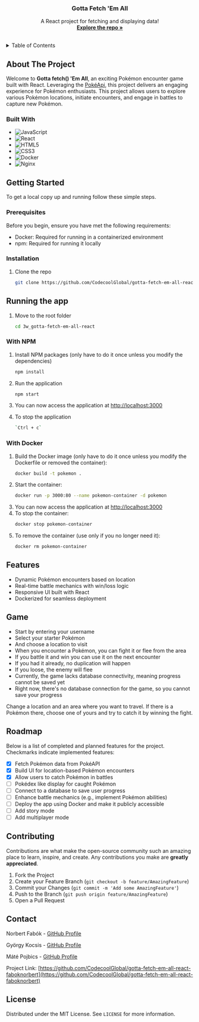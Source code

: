 <!-- PROJECT LOGO -->
<div align="center">
  <h3 align="center">Gotta Fetch 'Em All</h3>

  <p align="center">
    A React project for fetching and displaying data!
    <br />
    <a href="https://github.com/CodecoolGlobal/gotta-fetch-em-all-react-faboknorbert"><strong>Explore the repo »</strong></a>
    <br />
    <br />
  </p>
</div>



<!-- TABLE OF CONTENTS -->
<details>
  <summary>Table of Contents</summary>
  <ol>
    <li>
      <a href="#about-the-project">About The Project</a>
      <ul>
        <li><a href="#built-with">Built With</a></li>
      </ul>
    </li>
    <li>
      <a href="#getting-started">Getting Started</a>
      <ul>
        <li><a href="#prerequisites">Prerequisites</a></li>
        <li><a href="#installation">Installation</a></li>
      </ul>
    </li>
    <li>
      <a href="#running-the-app">Runnig the app</a>
      <ul>
        <li><a href="#with-npm">With NPM</a></li>
        <li><a href="#with-docker">With Docker</a></li>
      </ul>
    </li>
    <li><a href="#game">Game</a></li>
    <li><a href="#roadmap">Roadmap</a></li>
    <li><a href="#contributing">Contributing</a></li>
    <li><a href="#contact">Contact</a></li>
  </ol>
</details>



<!-- ABOUT THE PROJECT -->
## About The Project

Welcome to **Gotta fetch() 'Em All**, an exciting Pokémon encounter game built with React. Leveraging the [PokéApi][PokéApi-url], this project delivers an engaging experience for Pokémon enthusiasts. This project allows users to explore various Pokémon locations, initiate encounters, and engage in battles to capture new Pokémon.

### Built With

* ![JavaScript][JavaScript-url]
* ![React][React-url]
* ![HTML5][HTML5-url]
* ![CSS3][CSS3-url]
* ![Docker][Docker-url]
* ![Nginx][Nginx-url]



<!-- GETTING STARTED -->
## Getting Started

To get a local copy up and running follow these simple steps.

### Prerequisites

Before you begin, ensure you have met the following requirements:

* Docker: Required for running in a containerized environment
* npm: Required for running it locally

### Installation

1. Clone the repo
   ```sh
   git clone https://github.com/CodecoolGlobal/gotta-fetch-em-all-react-faboknorbert
   ```

<!-- RUNNING THE APP -->
## Running the app
1. Move to the root folder
   ```sh
   cd 3w_gotta-fetch-em-all-react
   ```
### With NPM
1. Install NPM packages (only have to do it once unless you modify the dependencies)
   ```sh
   npm install
   ```
2. Run the application
   ```sh
   npm start
   ```
3. You can now access the application at [http://localhost:3000][localhost-3000]

4. To stop the application
   ```sh
   `Ctrl + c`
   ```
### With Docker
1. Build the Docker image (only have to do it once unless you modify the Dockerfile or removed the container):
   ```sh
   docker build -t pokemon .
   ```
2. Start the container:
   ```sh
   docker run -p 3000:80 --name pokemon-container -d pokemon
   ```
3. You can now access the application at [http://localhost:3000][localhost-3000]
4. To stop the container:
   ```sh
   docker stop pokemon-container
   ```
5. To remove the container (use only if you no longer need it):
   ```sh
   docker rm pokemon-container
   ```

<!-- FEATURES -->
## Features
- Dynamic Pokémon encounters based on location
- Real-time battle mechanics with win/loss logic
- Responsive UI built with React
- Dockerized for seamless deployment

<!-- GAME -->
## Game
* Start by entering your username
* Select your starter Pokémon
* And choose a location to visit
* When you encounter a Pokémon, you can fight it or flee from the area
* If you battle it and win you can use it on the next encounter
* If you had it already, no duplication will happen
* If you loose, the enemy will flee
* Currently, the game lacks database connectivity, meaning progress cannot be saved yet
* Right now, there's no database connection for the game, so you cannot save your progress

Change a location and an area where you want to travel. If there is a Pokémon there, choose one of yours and try to catch it by winning the fight.

<!-- ROADMAP -->
## Roadmap

Below is a list of completed and planned features for the project. Checkmarks indicate implemented features:
- [x] Fetch Pokémon data from PokéAPI
- [x] Build UI for location-based Pokémon encounters
- [x] Allow users to catch Pokémon in battles
- [ ] Pokédex like display for caught Pokémon
- [ ] Connect to a database to save user progress
- [ ] Enhance battle mechanics (e.g., implement Pokémon abilities)
- [ ] Deploy the app using Docker and make it publicly accessible
- [ ] Add story mode 
- [ ] Add multiplayer mode

<!-- CONTRIBUTING -->
## Contributing

Contributions are what make the open-source community such an amazing place to learn, inspire, and create. Any contributions you make are **greatly appreciated**.

1. Fork the Project
2. Create your Feature Branch (`git checkout -b feature/AmazingFeature`)
3. Commit your Changes (`git commit -m 'Add some AmazingFeature'`)
4. Push to the Branch (`git push origin feature/AmazingFeature`)
5. Open a Pull Request

<!-- CONTACT -->
## Contact

Norbert Fabók - [GitHub Profile](https://github.com/faboknorbert)

György Kocsis - [GitHub Profile](https://github.com/Scroll120)

Máté Pojbics - [GitHub Profile](https://github.com/matet2001)


Project Link: [https://github.com/CodecoolGlobal/gotta-fetch-em-all-react-faboknorbert](https://github.com/CodecoolGlobal/gotta-fetch-em-all-react-faboknorbert)

## License
Distributed under the MIT License. See `LICENSE` for more information.

<!-- MARKDOWN LINKS & IMAGES -->
<!-- https://www.markdownguide.org/basic-syntax/#reference-style-links -->
[contributors-shield]: https://img.shields.io/github/contributors/CodecoolGlobal/gotta-fetch-em-all-react-faboknorbert.svg?style=for-the-badge
[contributors-url]: https://github.com/CodecoolGlobal/gotta-fetch-em-all-react-faboknorbert/graphs/contributors
[forks-shield]: https://img.shields.io/github/forks/CodecoolGlobal/gotta-fetch-em-all-react-faboknorbert.svg?style=for-the-badge
[forks-url]: https://github.com/CodecoolGlobal/gotta-fetch-em-all-react-faboknorbert/network/members
[stars-shield]: https://img.shields.io/github/stars/CodecoolGlobal/gotta-fetch-em-all-react-faboknorbert.svg?style=for-the-badge
[stars-url]: https://github.com/CodecoolGlobal/gotta-fetch-em-all-react-faboknorbert/stargazers
[issues-shield]: https://img.shields.io/github/issues/CodecoolGlobal/gotta-fetch-em-all-react-faboknorbert.svg?style=for-the-badge
[issues-url]: https://github.com/CodecoolGlobal/gotta-fetch-em-all-react-faboknorbert/issues
[PokéApi-url]: https://pokeapi.co/
[React-url]: https://img.shields.io/badge/React-61DAFB?style=for-the-badge&logo=react&logoColor=black
[JavaScript-url]: https://img.shields.io/badge/JavaScript-F7DF1E?style=for-the-badge&logo=javascript&logoColor=black
[HTML5-url]: https://img.shields.io/badge/HTML5-E34F26?style=for-the-badge&logo=html5&logoColor=white
[CSS3-url]: https://img.shields.io/badge/CSS3-1572B6?style=for-the-badge&logo=css3&logoColor=white
[Docker-url]: https://img.shields.io/badge/docker-%230db7ed.svg?style=for-the-badge&logo=docker&logoColor=white
[Nginx-url]: https://img.shields.io/badge/nginx-%23009639.svg?style=for-the-badge&logo=nginx&logoColor=white
[localhost-3000]: http://localhost:3000
